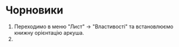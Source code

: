 # Чорновики

1. Переходимо в меню "Лист" -> "Властивості" та встановлюємо книжну орієнтацію аркуша.
2.